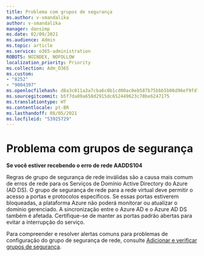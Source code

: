 ```yaml
---
title: Problema com grupos de segurança
ms.author: v-smandalika
author: v-smandalika
manager: dansimp
ms.date: 02/09/2021
ms.audience: Admin
ms.topic: article
ms.service: o365-administration
ROBOTS: NOINDEX, NOFOLLOW
localization_priority: Priority
ms.collection: Adm_O365
ms.custom:
- "8252"
- "9004397"
ms.openlocfilehash: d8a3c011a3a7cba6c0b1cd00ac0eb587b75bbb5b06d96ef9fd75313734e74fd0
ms.sourcegitcommit: b5f7da89a650d2915dc652449623c78be6247175
ms.translationtype: HT
ms.contentlocale: pt-BR
ms.lasthandoff: 08/05/2021
ms.locfileid: "53925729"
---
```

# <a name="issue-with-security-groups"></a>Problema com grupos de segurança

**Se você estiver recebendo o erro de rede AADDS104**

Regras de grupo de segurança de rede inválidas são a causa mais comum de erros de rede para os Serviços de Domínio Active Directory do Azure (AD DS). O grupo de segurança de rede para a rede virtual deve permitir o acesso a portas e protocolos específicos. Se essas portas estiverem bloqueadas, a plataforma Azure não poderá monitorar ou atualizar o domínio gerenciado. A sincronização entre o Azure AD e o Azure AD DS também é afetada. Certifique-se de manter as portas padrão abertas para evitar a interrupção do serviço.

Para compreender e resolver alertas comuns para problemas de configuração do grupo de segurança de rede, consulte [Adicionar e verificar grupos de segurança](https://docs.microsoft.com/azure/active-directory-domain-services/alert-nsg#verify-and-edit-existing-security-rules).
